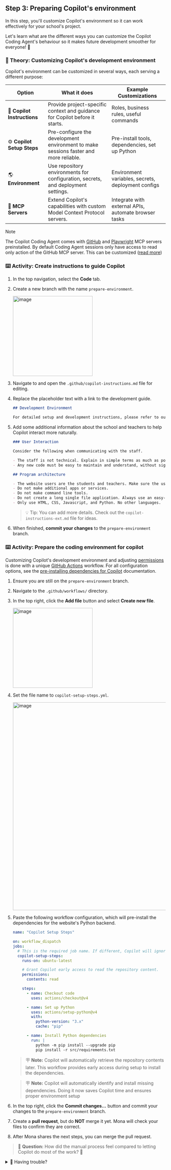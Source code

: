 ## Step 3: Preparing Copilot's environment

In this step, you'll customize Copilot's environment so it can work effectively for your school's project.

Let's learn what are the different ways you can customize the Copilot Coding Agent's behaviour so it makes future development smoother for everyone! :rocket:

### 📖 Theory: Customizing Copilot's development environment

Copilot's environment can be customized in several ways, each serving a different purpose:

| Option                      | What it does                                                                         | Example Customizations                               |
| --------------------------- | ------------------------------------------------------------------------------------ | ---------------------------------------------------- |
| 📝 **Copilot Instructions** | Provide project-specific context and guidance for Copilot before it starts.          | Roles, business rules, useful commands               |
| ⚙️ **Copilot Setup Steps**  | Pre-configure the development environment to make sessions faster and more reliable. | Pre-install tools, dependencies, set up Python       |
| 🌎 **Environment**          | Use repository environments for configuration, secrets, and deployment settings.     | Environment variables, secrets, deployment configs   |
| 🧩 **MCP Servers**          | Extend Copilot's capabilities with custom Model Context Protocol servers.            | Integrate with external APIs, automate browser tasks |


> [!NOTE]
> The Copilot Coding Agent comes with [GitHub](https://github.com/github/github-mcp-server) and [Playwright](https://github.com/microsoft/playwright-mcp) MCP servers preinstalled. By default Coding Agent sessions only have access to read only action of the GitHub MCP server. This can be customized ([read more](https://docs.github.com/en/enterprise-cloud@latest/copilot/how-tos/use-copilot-agents/coding-agent/extend-coding-agent-with-mcp#customizing-the-built-in-github-mcp-server))

### ⌨️ Activity: Create instructions to guide Copilot

1. In the top navigation, select the **Code** tab.

1. Create a new branch with the name `prepare-environment`.

   <img width="250" alt="image" src="https://github.com/user-attachments/assets/c48deded-4214-4edd-9a50-d1368bfb12e8" />

1. Navigate to and open the `.github/copilot-instructions.md` file for editing.

1. Replace the placeholder text with a link to the development guide.

   ```md
   ## Development Environment

   For detailed setup and development instructions, please refer to our [Development Guide](../docs/how-to-develop.md).
   ```

1. Add some additional information about the school and teachers to help Copilot interact more naturally.

   ```md
   ### User Interaction

   Consider the following when communicating with the staff.

   - The staff is not technical. Explain in simple terms as much as possible and avoid software jargon.
   - Any new code must be easy to maintain and understand, without significant coding experience.

   ## Program architecture

   - The website users are the students and teachers. Make sure the user experience is simple.
   - Do not make additional apps or services.
   - Do not make command line tools.
   - Do not create a long single file application. Always use an easy-to-understand directory structure.
   - Only use HTML, CSS, Javascript, and Python. No other languages.
   ```

   > 💡 Tip: You can add more details. Check out the `copilot-instructions-ext.md` file for ideas.

1. When finished, **commit your changes** to the `prepare-environment` branch.

### ⌨️ Activity: Prepare the coding environment for copilot

Customizing Copilot's development environment and adjusting [permissions](https://docs.github.com/en/actions/writing-workflows/choosing-what-your-workflow-does/controlling-permissions-for-github_token) is done with a unique [GitHub Actions](https://github.com/features/actions) workflow. For all configuration options, see the [pre-installing dependencies for Copilot](https://docs.github.com/en/enterprise-cloud@latest/early-access/copilot/coding-agent/customizing-copilot-coding-agents-development-environment#pre-installing-tools-or-dependencies-in-copilots-environment) documentation.

1. Ensure you are still on the `prepare-environment` branch.

1. Navigate to the `.github/workflows/` directory.

1. In the top right, click the **Add file** button and select **Create new file**.

   <img width="250" alt="image" src="https://github.com/user-attachments/assets/c135dd3f-72bd-4d2b-b21f-9c4968a06f5f" />

1. Set the file name to `copilot-setup-steps.yml`.

   <img width="650" alt="image" src="https://github.com/user-attachments/assets/ac615290-1045-45a5-8201-637721ef6fd2" />

1. Paste the following workflow configuration, which will pre-install the dependencies for the website's Python backend.

   ```yml
   name: "Copilot Setup Steps"

   on: workflow_dispatch
   jobs:
     # This is the required job name. If different, Copilot will ignore it.
     copilot-setup-steps:
       runs-on: ubuntu-latest

       # Grant Copilot early access to read the repository content.
       permissions:
         contents: read

       steps:
         - name: Checkout code
           uses: actions/checkout@v4

         - name: Set up Python
           uses: actions/setup-python@v4
           with:
             python-version: "3.x"
             cache: "pip"

         - name: Install Python dependencies
           run: |
             python -m pip install --upgrade pip
             pip install -r src/requirements.txt
   ```

   > 🪧 **Note:** Copilot will automatically retrieve the repository contents later. This workflow provides early access during setup to install the dependencies.

   > 🪧 **Note:** Copilot will automatically identify and install missing dependencies. Doing it now saves Copilot time and ensures proper environment setup

1. In the top right, click the **Commit changes...** button and commit your changes to the `prepare-environment` branch.

1. Create a **pull request**, but do **NOT** merge it yet. Mona will check your files to confirm they are correct.

1. After Mona shares the next steps, you can merge the pull request.

> 🙋 **Question:** How did the manual process feel compared to letting Copilot do most of the work? 🤔

<details>
<summary>🤷 Having trouble?</summary><br/>

If you accidentally merged the pull request before Mona shared feedback about mistakes, that is ok. Just recreate the branch and try again with a new pull request.

</details>
